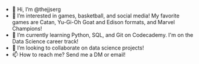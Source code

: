 - 👋 Hi, I’m @thejjserg
- 👀 I’m interested in games, basketball, and social media!
  My favorite games are Catan, Yu-Gi-Oh Goat and Edison formats, and Marvel Champions!
- 🌱 I’m currently learning Python, SQL, and Git on Codecademy. I'm on the Data Science career track!
- 💞️ I’m looking to collaborate on data science projects!
- 📫 How to reach me? Send me a DM or email! 

<!---
thejjserg/thejjserg is a ✨ special ✨ repository because its `README.md` (this file) appears on your GitHub profile.
You can click the Preview link to take a look at your changes.
--->
